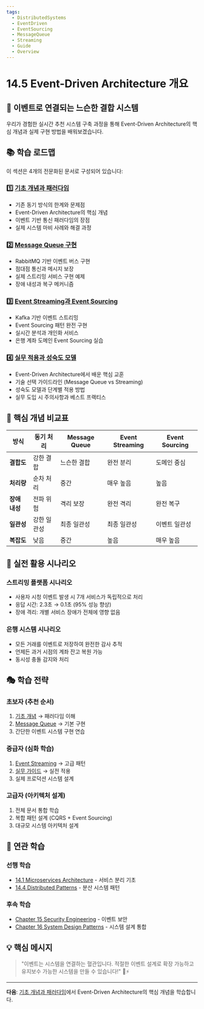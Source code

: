 ```yaml
---
tags:
  - DistributedSystems
  - EventDriven
  - EventSourcing
  - MessageQueue
  - Streaming
  - Guide
  - Overview
---
```


# 14.5 Event-Driven Architecture 개요

## 🎯 이벤트로 연결되는 느슨한 결합 시스템

우리가 경험한 실시간 추천 시스템 구축 과정을 통해 Event-Driven Architecture의 핵심 개념과 실제 구현 방법을 배워보겠습니다.

## 📚 학습 로드맵

이 섹션은 4개의 전문화된 문서로 구성되어 있습니다:

### 1️⃣ [기초 개념과 패러다임](05a-event-driven-fundamentals.md)

- 기존 동기 방식의 한계와 문제점
- Event-Driven Architecture의 핵심 개념
- 이벤트 기반 통신 패러다임의 장점
- 실제 시스템 마비 사례와 해결 과정

### 2️⃣ [Message Queue 구현](05b-message-queue-implementation.md)

- RabbitMQ 기반 이벤트 버스 구현
- 점대점 통신과 메시지 보장
- 실제 스트리밍 서비스 구현 예제
- 장애 내성과 복구 메커니즘

### 3️⃣ [Event Streaming과 Event Sourcing](05c-event-streaming-sourcing.md)

- Kafka 기반 이벤트 스트리밍
- Event Sourcing 패턴 완전 구현
- 실시간 분석과 개인화 서비스
- 은행 계좌 도메인 Event Sourcing 실습

### 4️⃣ [실무 적용과 성숙도 모델](05d-practical-implementation-guide.md)

- Event-Driven Architecture에서 배운 핵심 교훈
- 기술 선택 가이드라인 (Message Queue vs Streaming)
- 성숙도 모델과 단계별 적용 방법
- 실무 도입 시 주의사항과 베스트 프랙티스

## 🎯 핵심 개념 비교표

| 방식 | 동기 처리 | Message Queue | Event Streaming | Event Sourcing |
|------|-----------|---------------|-----------------|----------------|
| **결합도** | 강한 결합 | 느슨한 결합 | 완전 분리 | 도메인 중심 |
| **처리량** | 순차 처리 | 중간 | 매우 높음 | 높음 |
| **장애 내성** | 전파 위험 | 격리 보장 | 완전 격리 | 완전 복구 |
| **일관성** | 강한 일관성 | 최종 일관성 | 최종 일관성 | 이벤트 일관성 |
| **복잡도** | 낮음 | 중간 | 높음 | 매우 높음 |

## 🚀 실전 활용 시나리오

### 스트리밍 플랫폼 시나리오

- 사용자 시청 이벤트 발생 시 7개 서비스가 독립적으로 처리
- 응답 시간: 2.3초 → 0.1초 (95% 성능 향상)
- 장애 격리: 개별 서비스 장애가 전체에 영향 없음

### 은행 시스템 시나리오

- 모든 거래를 이벤트로 저장하여 완전한 감사 추적
- 언제든 과거 시점의 계좌 잔고 복원 가능
- 동시성 충돌 감지와 처리

## 🎭 학습 전략

### 초보자 (추천 순서)

1. [기초 개념](05a-event-driven-fundamentals.md) → 패러다임 이해
2. [Message Queue](05b-message-queue-implementation.md) → 기본 구현
3. 간단한 이벤트 시스템 구현 연습

### 중급자 (심화 학습)

1. [Event Streaming](05c-event-streaming-sourcing.md) → 고급 패턴
2. [실무 가이드](05d-practical-implementation-guide.md) → 실전 적용
3. 실제 프로덕션 시스템 설계

### 고급자 (아키텍처 설계)

1. 전체 문서 통합 학습
2. 복합 패턴 설계 (CQRS + Event Sourcing)
3. 대규모 시스템 아키텍처 설계

## 🔗 연관 학습

### 선행 학습

- [14.1 Microservices Architecture](01-microservices-architecture.md) - 서비스 분리 기초
- [14.4 Distributed Patterns](04-distributed-patterns.md) - 분산 시스템 패턴

### 후속 학습

- [Chapter 15 Security Engineering](../chapter-15-security-engineering/index.md) - 이벤트 보안
- [Chapter 16 System Design Patterns](../chapter-16-system-design-patterns/index.md) - 시스템 설계 통합

## 💡 핵심 메시지

> "이벤트는 시스템을 연결하는 혈관입니다. 적절한 이벤트 설계로 확장 가능하고 유지보수 가능한 시스템을 만들 수 있습니다!" 🌊⚡

---

**다음**: [기초 개념과 패러다임](05a-event-driven-fundamentals.md)에서 Event-Driven Architecture의 핵심 개념을 학습합니다.
